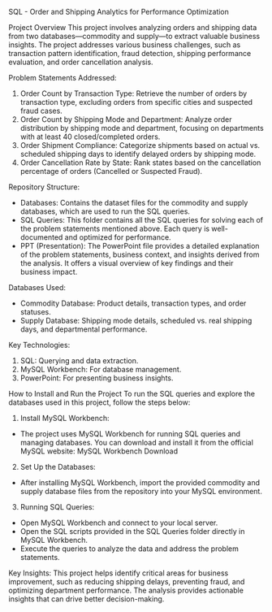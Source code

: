 SQL - Order and Shipping Analytics for Performance Optimization

Project Overview
This project involves analyzing orders and shipping data from two databases—commodity and supply—to extract valuable business insights. The project addresses various business challenges, such as transaction pattern identification, fraud detection, shipping performance evaluation, and order cancellation analysis.

Problem Statements Addressed:
1. Order Count by Transaction Type: Retrieve the number of orders by transaction type, excluding orders from specific cities and suspected fraud cases.
2. Order Count by Shipping Mode and Department: Analyze order distribution by shipping mode and department, focusing on departments with at least 40 closed/completed orders.
3. Order Shipment Compliance: Categorize shipments based on actual vs. scheduled shipping days to identify delayed orders by shipping mode.
4. Order Cancellation Rate by State: Rank states based on the cancellation percentage of orders (Cancelled or Suspected Fraud).

Repository Structure:
- Databases: Contains the dataset files for the commodity and supply databases, which are used to run the SQL queries.
- SQL Queries: This folder contains all the SQL queries for solving each of the problem statements mentioned above. Each query is well-documented and optimized for performance.
- PPT (Presentation): The PowerPoint file provides a detailed explanation of the problem statements, business context, and insights derived from the analysis. It offers a visual overview of key findings and their business impact.

Databases Used:
- Commodity Database: Product details, transaction types, and order statuses.
- Supply Database: Shipping mode details, scheduled vs. real shipping days, and departmental performance.

Key Technologies:
1. SQL: Querying and data extraction.
2. MySQL Workbench: For database management.
3. PowerPoint: For presenting business insights.


How to Install and Run the Project
To run the SQL queries and explore the databases used in this project, follow the steps below:

1. Install MySQL Workbench:
- The project uses MySQL Workbench for running SQL queries and managing databases. You can download and install it from the official MySQL website:
MySQL Workbench Download

2. Set Up the Databases:
- After installing MySQL Workbench, import the provided commodity and supply database files from the repository into your MySQL environment.

3. Running SQL Queries:
- Open MySQL Workbench and connect to your local server.
- Open the SQL scripts provided in the SQL Queries folder directly in MySQL Workbench.
- Execute the queries to analyze the data and address the problem statements.

Key Insights:
This project helps identify critical areas for business improvement, such as reducing shipping delays, preventing fraud, and optimizing department performance. The analysis provides actionable insights that can drive better decision-making.
